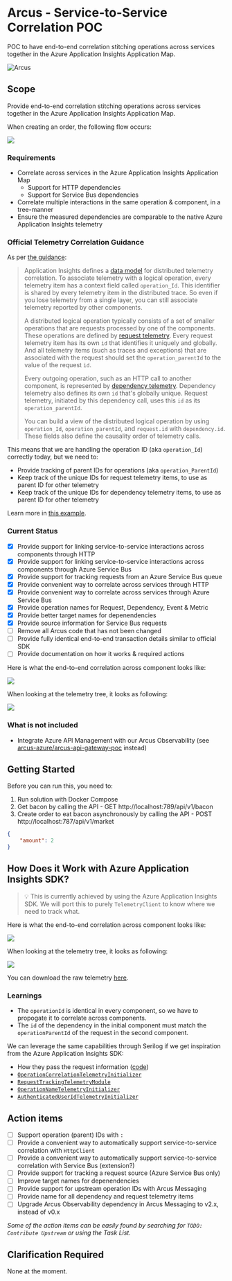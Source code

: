 # Arcus - Service-to-Service Correlation POC

POC to have end-to-end correlation stitching operations across services together in the Azure Application Insights Application Map.

![Arcus](https://raw.githubusercontent.com/arcus-azure/arcus/master/media/arcus.png)

## Scope

Provide end-to-end correlation stitching operations across services together in the Azure Application Insights Application Map.

When creating an order, the following flow occurs:

![](media/how-it-works.png)

### Requirements

- Correlate across services in the Azure Application Insights Application Map
    - Support for HTTP dependencies
    - Support for Service Bus dependencies
- Correlate multiple interactions in the same operation & component, in a tree-manner
- Ensure the measured dependencies are comparable to the native Azure Application Insights telemetry

### Official Telemetry Correlation Guidance

As per [the guidance](https://docs.microsoft.com/en-us/azure/azure-monitor/app/correlation#data-model-for-telemetry-correlation):

> Application Insights defines a [data model](../../azure-monitor/app/data-model.md) for distributed telemetry correlation. To associate telemetry with a logical operation, every telemetry item has a context field called `operation_Id`. This identifier is shared by every telemetry item in the distributed trace. So even if you lose telemetry from a single layer, you can still associate telemetry reported by other components.
> 
> A distributed logical operation typically consists of a set of smaller operations that are requests processed by one of the components. These operations are defined by [request telemetry](../../azure-monitor/app/data-model-request-telemetry.md). Every request telemetry item has its own `id` that identifies it uniquely and globally. And all telemetry items (such as traces and exceptions) that are associated with the request should set the `operation_parentId` to the value of the request `id`.
> 
> Every outgoing operation, such as an HTTP call to another component, is represented by [dependency telemetry](../../azure-monitor/app/data-model-dependency-telemetry.md). Dependency telemetry also defines its own `id` that's globally unique. Request telemetry, initiated by this dependency call, uses this `id` as its `operation_parentId`.
> 
> You can build a view of the distributed logical operation by using `operation_Id`, `operation_parentId`, and `request.id` with `dependency.id`. These fields also define the causality order of telemetry calls.

This means that we are handling the operation ID (aka `operation_Id`) correctly today, but we need to:

- Provide tracking of parent IDs for operations (aka `operation_ParentId`)
- Keep track of the unique IDs for request telemetry items, to use as parent ID for other telemetry
- Keep track of the unique IDs for dependency telemetry items, to use as parent ID for other telemetry

Learn more in [this example](https://docs.microsoft.com/en-us/azure/azure-monitor/app/correlation#example).

### Current Status

- [x] Provide support for linking service-to-service interactions across components through HTTP
- [x] Provide support for linking service-to-service interactions across components through Azure Service Bus
- [x] Provide support for tracking requests from an Azure Service Bus queue
- [x] Provide convenient way to correlate across services through HTTP
- [x] Provide convenient way to correlate across services through Azure Service Bus
- [x] Provide operation names for Request, Dependency, Event & Metric
- [x] Provide better target names for depenendencies
- [x] Provide source information for Service Bus requests
- [ ] Remove all Arcus code that has not been changed
- [ ] Provide fully identical end-to-end transaction details similar to official SDK
- [ ] Provide documentation on how it works & required actions

Here is what the end-to-end correlation across component looks like:

![](media/serilog-end-to-end-correlation.png)

When looking at the telemetry tree, it looks as following:

![](media/serilog-tree-overview.png)

### What is not included

- Integrate Azure API Management with our Arcus Observability (see [arcus-azure/arcus-api-gateway-poc](https://github.com/arcus-azure/arcus-api-gateway-poc) instead)

## Getting Started

Before you can run this, you need to:

1. Run solution with Docker Compose
2. Get bacon by calling the API - GET http://localhost:789/api/v1/bacon
3. Create order to eat bacon asynchronously by calling the API - POST http://localhost:787/api/v1/market
```json
{
    "amount": 2
}
```

## How Does it Work with Azure Application Insights SDK?

> 💡 This is currently achieved by using the Azure Application Insights SDK.
>    We will port this to purely `TelemetryClient` to know where we need to track what.

Here is what the end-to-end correlation across component looks like:

![](media/official-sdk-end-to-end-correlation.png)

When looking at the telemetry tree, it looks as following:

![](media/official-sdk-tree-overview.png)

You can download the raw telemetry [here](raw-telemetry.csv).

### Learnings

- The `operationId` is identical in every component, so we have to propogate it to correlate across components.
- The `id` of the dependency in the initial component must match the `operationParentId` of the request in the second component.

We can leverage the same capabilities through Serilog if we get inspiration from the Azure Application Insights SDK:

- How they pass the request information ([code](https://github.com/microsoft/ApplicationInsights-dotnet/blob/develop/WEB/Src/Web/Web/HttpContextExtension.cs#L16))
- [`OperationCorrelationTelemetryInitializer`](https://github.com/microsoft/ApplicationInsights-dotnet/blob/develop/WEB/Src/Web/Web/OperationCorrelationTelemetryInitializer.cs)
- [`RequestTrackingTelemetryModule`](https://github.com/microsoft/ApplicationInsights-dotnet/blob/develop/WEB/Src/Web/Web/RequestTrackingTelemetryModule.cs)
- [`OperationNameTelemetryInitializer`](https://github.com/microsoft/ApplicationInsights-dotnet/blob/develop/WEB/Src/Web/Web/OperationNameTelemetryInitializer.cs)
- [`AuthenticatedUserIdTelemetryInitializer`](https://github.com/microsoft/ApplicationInsights-dotnet/blob/develop/WEB/Src/Web/Web/AuthenticatedUserIdTelemetryInitializer.cs)

## Action items

- [ ] Support operation (parent) IDs with `:`
- [ ] Provide a convenient way to automatically support service-to-service correlation with `HttpClient`
- [ ] Provide a convenient way to automatically support service-to-service correlation with Service Bus (extension?)
- [ ] Provide support for tracking a request source (Azure Service Bus only)
- [ ] Improve target names for depenendencies
- [ ] Provide support for upstream operation IDs with Arcus Messaging
- [ ] Provide name for all dependency and request telemetry items
- [ ] Upgrade Arcus Observability dependency in Arcus Messaging to v2.x, instead of v0.x

_Some of the action items can be easily found by searching for `TODO: Contribute Upstream` or using the Task List._

## Clarification Required

None at the moment.